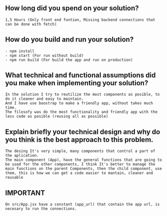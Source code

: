 ## How long did you spend on your solution?
    1,5 Hours (Only front end funtion, Missing backend connections that can be done with fetch)

## How do you build and run your solution?
    - npm install
    - npm start (For run without build)
    - npm run build (For build the app and run on production)

## What technical and functional assumptions did you make when implementing your solution?
    In the solution I try to reutilize the most components as posible, to do it cleaner and easy to maintain.
    And I have use boostrap to make a friendly app, without takes much time.
    The filosofy was do the most functionality and friendly app with the less code as posible (reusing all as possible)

## Explain briefly your technical design and why do you think is the best approach to this problem.
    The desing It's very simple, many components that control a part of the aplication.
    The main component (App), have the general functions that are going to be used for the other components, I think It's better to manage the main functions on the parent Components, then the child component, use them, this is how we can get a code easier to mantain, cleaner and reusable

## IMPORTANT
    On src/App.jsx have a constant (app_url) that contain the app url, is necesary to run the connections.